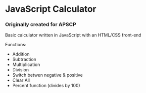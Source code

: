 # JavaScript Calculator

### Originally created for APSCP

Basic calculator written in JavaScript with an HTML/CSS front-end

Functions:
* Addition
* Subtraction
* Multiplication
* Division
* Switch betwen negative & positive
* Clear All
* Percent function (divides by 100)

